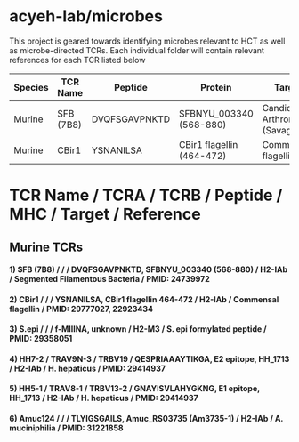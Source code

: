 # acyeh-lab/microbes
This project is geared towards identifying microbes relevant to HCT as well as microbe-directed TCRs.
Each individual folder will contain relevant references for each TCR listed below



| Species       | TCR Name      | Peptide       | Protein                   | Target                             | MHC         -  | PMID     |
| ------------- | ------------- | ------------- | ------------------------  | ---------------------------------- | ------------- | -------- |
| Murine        | SFB (7B8)     | DVQFSGAVPNKTD | SFBNYU_003340 (568-880)   | Candidatus Arthromatus (Savagella) | H2-IAb | 24739972 |
| Murine        | CBir1         | YSNANILSA     | CBir1 flagellin (464-472) | Commensal flagellin                | H2-IAb | 29777027, 22923434 |

# TCR Name / TCRA / TCRB /  Peptide / MHC / Target / Reference
## Murine TCRs
#### 1) SFB (7B8)   /          /           / DVQFSGAVPNKTD, SFBNYU_003340 (568-880) / H2-IAb / Segmented Filamentous Bacteria / PMID: 24739972 
#### 2) CBir1       /          /           / YSNANILSA, CBir1 flagellin 464-472     / H2-IAb / Commensal flagellin            / PMID: 29777027, 22923434 
#### 3) S.epi       /          /           / f-MIIINA, unknown                      / H2-M3  / S. epi formylated peptide      / PMID: 29358051
#### 4) HH7-2       / TRAV9N-3 / TRBV19    / QESPRIAAAYTIKGA, E2 epitope, HH_1713   / H2-IAb / H. hepaticus                   / PMID: 29414937
#### 5) HH5-1       / TRAV8-1  / TRBV13-2  / GNAYISVLAHYGKNG, E1 epitope, HH_1713   / H2-IAb / H. hepaticus                   / PMID: 29414937
#### 6) Amuc124     /          /           / TLYIGSGAILS, Amuc_RS03735 (Am3735-1)   / H2-IAb / A. muciniphilia                / PMID: 31221858
